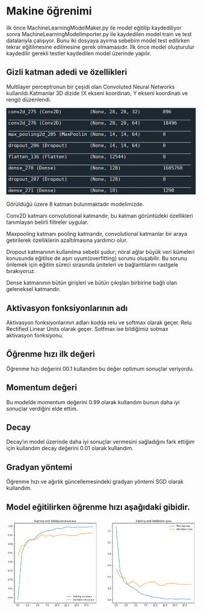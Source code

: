 # Makine öğrenimi

ilk önce MachineLearningModelMaker.py ile model eğitilip kaydediliyor sonra MachineLearningModelImporter.py ile kaydedilen model train ve test datalarıyla çalışıyor. Bunu iki dosyaya ayırma sebebim model test edilirken tekrar eğitilmesine edilmesine gerek olmamasıdır. İlk önce model oluşturulur kaydedilir gerekli testler kaydedilen model üzerinde yapılır.

## Gizli katman adedi ve özellikleri


Multilayer perceptronun bir çeşidi olan Convoluted Neural Networks kullanıldı.Katmanlar 3D dizide (X ekseni koordinatı, Y ekseni koordinatı ve rengi) düzenlendi.

![alt text](https://github.com/Aligndzcyln/Machine_learning_image-classification/blob/main/layers.png)

Görüldüğü üzere 8 katman bulunmaktadır modelimizde.

Conv2D katmanı convolutional katmandır, bu katman görüntüdeki özellikleri tanımlayan belirli filtreler uygular.

Maxpooling katmanı pooling katmandır, convolutional katmanlar bir araya getirilerek özelliklerin azaltılmasına yardımcı olur.

Dropout katmanının kullanılma sebebi şudur; nöral ağlar büyük veri kümeleri konusunda eğitilse de aşırı uyum(overfitting) sorunu oluşabilir. Bu sorunu önlemek için eğitim süreci sırasında üniteleri ve bağlantılarını rastgele bırakıyoruz.

Dense katmanının bütün girişleri ve bütün çıkışları birbirine bağlı olan geleneksel katmandır.

## Aktivasyon fonksiyonlarının adı

Aktivasyon fonksiyonlarının adları kodda relu ve softmax olarak geçer. Relu Rectified Linear Units olarak geçer. Sotfmax ise bildiğimiz sotmax aktivasyon fonksiyonu.

## Öğrenme hızı ilk değeri

Öğrenme hızı değerini 00.1 kullandım bu değer optimum sonuçlar veriyordu. 

## Momentum değeri

Bu modelde momentum değerini 0.99 olarak kullandım bunun daha iyi sonuçlar verdiğini elde ettim.

## Decay

Decay’ın model üzerinde daha iyi sonuçlar vermesini sağladığını fark ettiğim için kullandım decay değerini 0.01 olarak kullandım.

## Gradyan yöntemi

Öğrenme hızı ve ağırlık güncellemesindeki gradyan yöntemi SGD olarak kullandım.

## Model eğitilirken öğrenme hızı aşağıdaki gibidir.
![alt text](https://github.com/Aligndzcyln/Machine_learning_image-classification/blob/main/performance.png)

